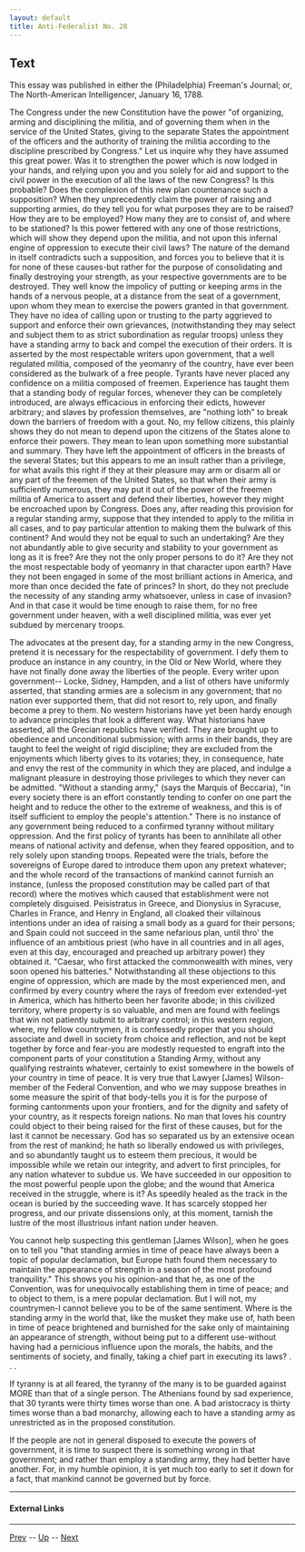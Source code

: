 ```yaml
---
layout: default
title: Anti-Federalist No. 28
---
```


## Text

This essay was published in either the (Philadelphia) Freeman's Journal; or, The North-American Intelligencer, January 16, 1788.

The Congress under the new Constitution have the power "of organizing, arming and disciplining the militia, and of governing them when in the service of the United States, giving to the separate States the appointment of the officers and the authority of training the militia according to the discipline prescribed by Congress." Let us inquire why they have assumed this great power. Was it to strengthen the power which is now lodged in your hands, and relying upon you and you solely for aid and support to the civil power in the execution of all the laws of the new Congress? Is this probable? Does the complexion of this new plan countenance such a supposition? When they unprecedently claim the power of raising and supporting armies, do they tell you for what purposes they are to be raised? How they are to be employed? How many they are to consist of, and where to be stationed? Is this power fettered with any one of those restrictions, which will show they depend upon the militia, and not upon this infernal engine of oppression to execute their civil laws? The nature of the demand in itself contradicts such a supposition, and forces you to believe that it is for none of these causes-but rather for the purpose of consolidating and finally destroying your strength, as your respective governments are to be destroyed. They well know the impolicy of putting or keeping arms in the hands of a nervous people, at a distance from the seat of a government, upon whom they mean to exercise the powers granted in that government. They have no idea of calling upon or trusting to the party aggrieved to support and enforce their own grievances, (notwithstanding they may select and subject them to as strict subordination as regular troops) unless they have a standing army to back and compel the execution of their orders. It is asserted by the most respectable writers upon government, that a well regulated militia, composed of the yeomanry of the country, have ever been considered as the bulwark of a free people. Tyrants have never placed any confidence on a militia composed of freemen. Experience has taught them that a standing body of regular forces, whenever they can be completely introduced, are always efficacious in enforcing their edicts, however arbitrary; and slaves by profession themselves, are "nothing loth" to break down the barriers of freedom with a gout. No, my fellow citizens, this plainly shows they do not mean to depend upon the citizens of the States alone to enforce their powers. They mean to lean upon something more substantial and summary. They have left the appointment of officers in the breasts of the several States; but this appears to me an insult rather than a privilege, for what avails this right if they at their pleasure may arm or disarm all or any part of the freemen of the United States, so that when their army is sufficiently numerous, they may put it out of the power of the freemen militia of America to assert and defend their liberties, however they might be encroached upon by Congress. Does any, after reading this provision for a regular standing army, suppose that they intended to apply to the militia in all cases, and to pay particular attention to making them the bulwark of this continent? And would they not be equal to such an undertaking? Are they not abundantly able to give security and stability to your government as long as it is free? Are they not the only proper persons to do it? Are they not the most respectable body of yeomanry in that character upon earth? Have they not been engaged in some of the most brilliant actions in America, and more than once decided the fate of princes? In short, do they not preclude the necessity of any standing army whatsoever, unless in case of invasion? And in that case it would be time enough to raise them, for no free government under heaven, with a well disciplined militia, was ever yet subdued by mercenary troops.

The advocates at the present day, for a standing army in the new Congress, pretend it is necessary for the respectability of government. I defy them to produce an instance in any country, in the Old or New World, where they have not finally done away the liberties of the people. Every writer upon government-- Locke, Sidney, Hampden, and a list of others have uniformly asserted, that standing armies are a solecism in any government; that no nation ever supported them, that did not resort to, rely upon, and finally become a prey to them. No western historians have yet been hardy enough to advance principles that look a different way. What historians have asserted, all the Grecian republics have verified. They are brought up to obedience and unconditional submission; with arms in their bands, they are taught to feel the weight of rigid discipline; they are excluded from the enjoyments which liberty gives to its votaries; they, in consequence, hate and envy the rest of the community in which they are placed, and indulge a malignant pleasure in destroying those privileges to which they never can be admitted. "Without a standing army," (says the Marquis of Beccaria), "in every society there is an effort constantly tending to confer on one part the height and to reduce the other to the extreme of weakness, and this is of itself sufficient to employ the people's attention." There is no instance of any government being reduced to a confirmed tyranny without military oppression. And the first policy of tyrants has been to annihilate all other means of national activity and defense, when they feared opposition, and to rely solely upon standing troops. Repeated were the trials, before the sovereigns of Europe dared to introduce them upon any pretext whatever; and the whole record of the transactions of mankind cannot furnish an instance, (unless the proposed constitution may be called part of that record) where the motives which caused that establishment were not completely disguised. Peisistratus in Greece, and Dionysius in Syracuse, Charles in France, and Henry in England, all cloaked their villainous intentions under an idea of raising a small body as a guard for their persons; and Spain could not succeed in the same nefarious plan, until thro' the influence of an ambitious priest (who have in all countries and in all ages, even at this day, encouraged and preached up arbitrary power) they obtained it. "Caesar, who first attacked the commonwealth with mines, very soon opened his batteries." Notwithstanding all these objections to this engine of oppression, which are made by the most experienced men, and confirmed by every country where the rays of freedom ever extended-yet in America, which has hitherto been her favorite abode; in this civilized territory, where property is so valuable, and men are found with feelings that win not patiently submit to arbitrary control; in this western region, where, my fellow countrymen, it is confessedly proper that you should associate and dwell in society from choice and reflection, and not be kept together by force and fear-you are modestly requested to engraft into the component parts of your constitution a Standing Army, without any qualifying restraints whatever, certainly to exist somewhere in the bowels of your country in time of peace. It is very true that Lawyer [James] Wilson-member of the Federal Convention, and who we may suppose breathes in some measure the spirit of that body-tells you it is for the purpose of forming cantonments upon your frontiers, and for the dignity and safety of your country, as it respects foreign nations. No man that loves his country could object to their being raised for the first of these causes, but for the last it cannot be necessary. God has so separated us by an extensive ocean from the rest of mankind; he hath so liberally endowed us with privileges, and so abundantly taught us to esteem them precious, it would be impossible while we retain our integrity, and advert to first principles, for any nation whatever to subdue us. We have succeeded in our opposition to the most powerful people upon the globe; and the wound that America received in the struggle, where is it? As speedily healed as the track in the ocean is buried by the succeeding wave. It has scarcely stopped her progress, and our private dissensions only, at this moment, tarnish the lustre of the most illustrious infant nation under heaven.

You cannot help suspecting this gentleman [James Wilson], when he goes on to tell you "that standing armies in time of peace have always been a topic of popular declamation, but Europe hath found them necessary to maintain the appearance of strength in a season of the most profound tranquility." This shows you his opinion-and that he, as one of the Convention, was for unequivocally establishing them in time of peace; and to object to them, is a mere popular declamation. But I will not, my countrymen-I cannot believe you to be of the same sentiment. Where is the standing army in the world that, like the musket they make use of, hath been in time of peace brightened and burnished for the sake only of maintaining an appearance of strength, without being put to a different use-without having had a pernicious influence upon the morals, the habits, and the sentiments of society, and finally, taking a chief part in executing its laws? . . .

If tyranny is at all feared, the tyranny of the many is to be guarded against MORE than that of a single person. The Athenians found by sad experience, that 30 tyrants were thirty times worse than one. A bad aristocracy is thirty times worse than a bad monarchy, allowing each to have a standing army as unrestricted as in the proposed constitution.

If the people are not in general disposed to execute the powers of government, it is time to suspect there is something wrong in that government; and rather than employ a standing army, they had better have another. For, in my humble opinion, it is yet much too early to set it down for a fact, that mankind cannot be governed but by force.

---
#### External Links

---

[Prev](27.md) -- [Up](README.md) -- [Next](29.md)